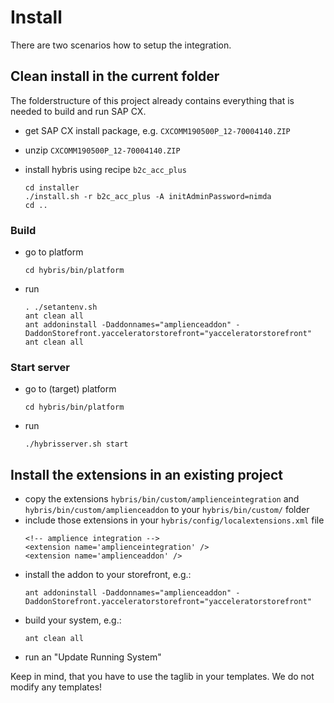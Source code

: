 # Install

There are two scenarios how to setup the integration.

## Clean install in the current folder

The folderstructure of this project already contains everything that is needed to build and run SAP CX.

- get SAP CX install package, e.g. `CXCOMM190500P_12-70004140.ZIP`
- unzip `CXCOMM190500P_12-70004140.ZIP`

- install hybris using recipe `b2c_acc_plus`
	```
	cd installer
	./install.sh -r b2c_acc_plus -A initAdminPassword=nimda
	cd ..
	```

### Build
- go to platform
	```
	cd hybris/bin/platform
	```
- run
	```
	. ./setantenv.sh
	ant clean all
	ant addoninstall -Daddonnames="amplienceaddon" -DaddonStorefront.yacceleratorstorefront="yacceleratorstorefront"
	ant clean all
	```

### Start server
- go to (target) platform
	```
	cd hybris/bin/platform
	```
- run
	```
	./hybrisserver.sh start
	```

## Install the extensions in an existing project

- copy the extensions `hybris/bin/custom/amplienceintegration` and `hybris/bin/custom/amplienceaddon` to your `hybris/bin/custom/` folder
- include those extensions in your `hybris/config/localextensions.xml` file
	```
  <!-- amplience integration -->
  <extension name='amplienceintegration' />
	<extension name='amplienceaddon' />
	```
- install the addon to your storefront, e.g.:
	```
	ant addoninstall -Daddonnames="amplienceaddon" -DaddonStorefront.yacceleratorstorefront="yacceleratorstorefront"
	```
- build your system, e.g.:
	```
	ant clean all
	```
- run an "Update Running System"

Keep in mind, that you have to use the taglib in your templates. We do not modify any templates!
